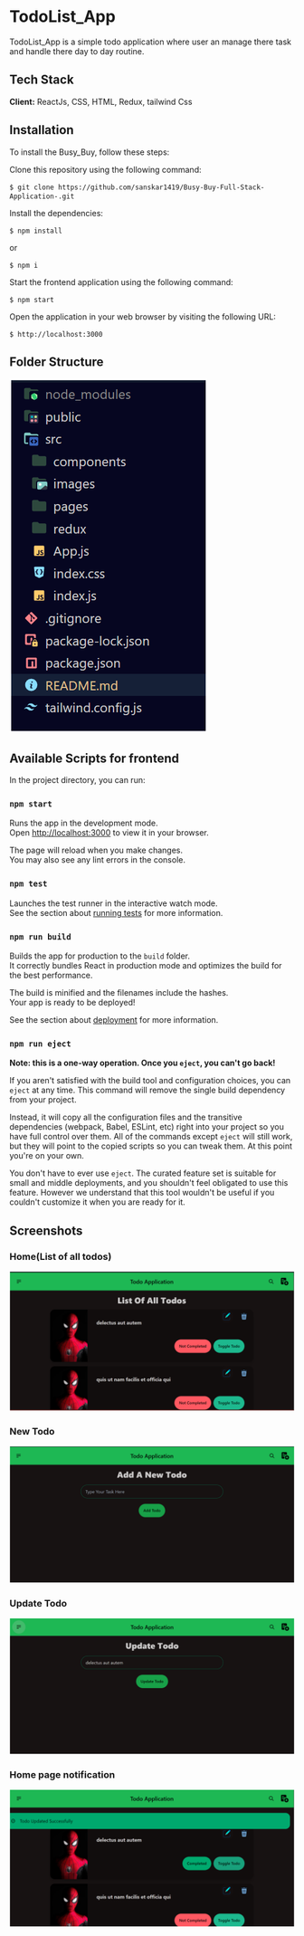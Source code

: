 # TodoList_App

TodoList_App is a simple todo application where user an manage there task and handle there day to day routine.

## Tech Stack

**Client:** ReactJs, CSS, HTML, Redux, tailwind Css

## Installation

To install the Busy_Buy, follow these steps:

Clone this repository using the following command:

```
$ git clone https://github.com/sanskar1419/Busy-Buy-Full-Stack-Application-.git
```

Install the dependencies:

```
$ npm install
```

or

```
$ npm i
```

Start the frontend application using the following command:

```
$ npm start
```

Open the application in your web browser by visiting the following URL:

```
$ http://localhost:3000
```

## Folder Structure

![Folder Structure](https://github.com/sanskar1419/Project_Screenshot/blob/master/Todo/Screenshot%202024-04-21%20231846.png?raw=true)

## Available Scripts for frontend

In the project directory, you can run:

### `npm start`

Runs the app in the development mode.\
Open [http://localhost:3000](http://localhost:3000) to view it in your browser.

The page will reload when you make changes.\
You may also see any lint errors in the console.

### `npm test`

Launches the test runner in the interactive watch mode.\
See the section about [running tests](https://facebook.github.io/create-react-app/docs/running-tests) for more information.

### `npm run build`

Builds the app for production to the `build` folder.\
It correctly bundles React in production mode and optimizes the build for the best performance.

The build is minified and the filenames include the hashes.\
Your app is ready to be deployed!

See the section about [deployment](https://facebook.github.io/create-react-app/docs/deployment) for more information.

### `npm run eject`

**Note: this is a one-way operation. Once you `eject`, you can't go back!**

If you aren't satisfied with the build tool and configuration choices, you can `eject` at any time. This command will remove the single build dependency from your project.

Instead, it will copy all the configuration files and the transitive dependencies (webpack, Babel, ESLint, etc) right into your project so you have full control over them. All of the commands except `eject` will still work, but they will point to the copied scripts so you can tweak them. At this point you're on your own.

You don't have to ever use `eject`. The curated feature set is suitable for small and middle deployments, and you shouldn't feel obligated to use this feature. However we understand that this tool wouldn't be useful if you couldn't customize it when you are ready for it.

## Screenshots

### Home(List of all todos)

![Home](https://github.com/sanskar1419/Project_Screenshot/blob/master/Todo/Screenshot%202024-04-21%20225538.png?raw=true)

### New Todo

![Add Todo Page](https://github.com/sanskar1419/Project_Screenshot/blob/master/Todo/Screenshot%202024-04-21%20225557.png?raw=true)

### Update Todo

![Update Todo](https://github.com/sanskar1419/Project_Screenshot/blob/master/Todo/Screenshot%202024-04-21%20225649.png?raw=true)

### Home page notification

![Notification](https://github.com/sanskar1419/Project_Screenshot/blob/master/Todo/Screenshot%202024-04-21%20225716.png?raw=true)
